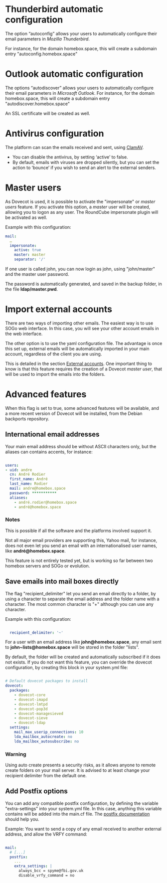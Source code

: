 # Thunderbird automatic configuration

The option “autoconfig” allows your users to automatically configure their email parameters in _Mozilla Thunderbird_.

For instance, for the domain homebox.space, this will create a subdomain entry "autoconfig.homebox.space"

# Outlook automatic configuration

The options “autodiscover” allows your users to automatically configure their email parameters in _Microsoft
Outlook_. For instance, for the domain homebox.space, this will create a subdomain entry "autodiscover.homebox.space"

An SSL certificate will be created as well.

# Antivirus configuration

The platform can scan the emails received and sent, using [ClamAV](https://clamav.net/).

- You can disable the antivirus, by setting ‘active’ to false.
- By default, emails with viruses are dropped silently, but you can set the action to ‘bounce’ if you wish to send an
  alert to the external senders.

# Master users

As Dovecot is used, it is possible to activate the "impersonate" or _master users_ feature.  If you activate this
option, a _master_ user will be created, allowing you to logon as any user.  The RoundCube impersonate plugin will be
activated as well.

Example with this configuration:

```yaml
mail:
  …
  impersonate:
    active: true
    master: master
    separator: '/'

```

If one user is called john, you can now login as john, using "john/master" and the master user password.

The password is automatically generated, and saved in the backup folder, in the file __ldap/master.pwd__.

# Import external accounts

There are two ways of importing other emails. The easiest way is to use SOGo
web interface. In this case, you will see your other account emails in the web
interface.

The other option is to use the yaml configuration file. The advantage is once this
set up, external emails will be automatically imported in your main account,
regardless of the client you are using.

This is detailed in the section [External accounts](external-accounts.md).
One important thing to know is that this feature requires the creation
of a Dovecot _master user_, that will be used to import the emails into the folders.

# Advanced features

When this flag is set to true, some advanced features will be
available, and a more recent version of Dovecot will be installed,
from the Debian backports repository.

## International email addresses

Your main email address should be without ASCII characters only, but the aliases can contains accents,
for instance:

```yaml

users:
- uid: andre
  cn: André Rodier
  first_name: André
  last_name: Rodier
  mail: andre@homebox.space
  password: ***********
  aliases:
    - andré.rodier@homebox.space
    - andré@homebox.space

```

### Notes

This is possible if all the software and the platforms involved support it.

Not all major email providers are supporting this, Yahoo mail, for
instance, does not even let you send an email with an internationalised user names,
like __andré@homebox.space__.

This feature is not entirely tested yet, but is working so far between two homebox servers
and SOGo or evolution.

## Save emails into mail boxes directly

The flag "recipient_delimiter" let you send an email directly to a
folder, by using a character to separate the email address and the
folder name with a character. The most common character is "+"
although you can use any character.

Example with this configuration:

```yaml

  recipient_delimiter: '~'

```

For a user with an email address like __john@homebox.space__, any
email sent to __john~lists@homebox.space__ will be stored in
the folder "lists".

By default, the folder will be created and automatically subscribed if
it does not exists.  If you do not want this feature, you can override
the dovecot configuration, by creating this block in your system.yml
file:

```yaml

# Default dovecot packages to install
dovecot:
  packages:
    - dovecot-core
    - dovecot-imapd
    - dovecot-lmtpd
    - dovecot-pop3d
    - dovecot-managesieved
    - dovecot-sieve
    - dovecot-ldap
  settings:
    mail_max_userip_connections: 10
    lda_mailbox_autocreate: no
    lda_mailbox_autosubscribe: no

```

### Warning

Using auto create presents a security risks, as it allows anyone to remote create folders
on your mail server. It is advised to at least change your recipient delimiter from the
default one.

## Add Postfix options

You can add any compatible postfix configuration, by defining the
variable "extra-settings" into your system.yml file. In this case,
anything this variable contains will be added into the main.cf file.
The [postfix documentation](http://www.postfix.org/documentation.html)
should help you.

Example: You want to send a copy of any email received to another
external address, and allow the VRFY command:

```yaml

mail:
  # [...]
  postfix:
    ...
    extra_settings: |
      always_bcc = spyme@fbi.gov.uk
      disable_vrfy_command = no

```
